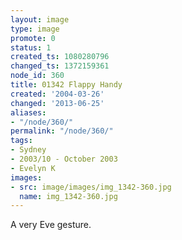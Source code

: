 ```yaml
---
layout: image
type: image
promote: 0
status: 1
created_ts: 1080280796
changed_ts: 1372159361
node_id: 360
title: 01342 Flappy Handy
created: '2004-03-26'
changed: '2013-06-25'
aliases:
- "/node/360/"
permalink: "/node/360/"
tags:
- Sydney
- 2003/10 - October 2003
- Evelyn K
images:
- src: image/images/img_1342-360.jpg
  name: img_1342-360.jpg
---
```

A very Eve gesture.
